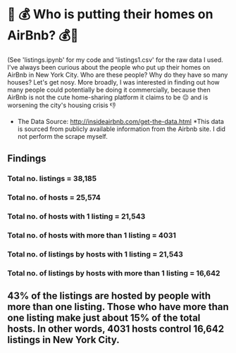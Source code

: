  
# 🏡 💰 Who is putting their homes on AirBnb? 💰🏡
(See 'listings.ipynb' for my code and 'listings1.csv' for the raw data I used.  
I've always been curious about the people who put up their homes on AirBnb in New York City. Who are these people? Why do they have so many houses? Let's get nosy. More broadly, I was interested in finding out how many people could potentially be doing it commercially, because then AirBnb is not the cute home-sharing platform it claims to be 😔 and is worsening the city's housing crisis 👎  
* The Data Source: http://insideairbnb.com/get-the-data.html 
*This data is sourced from publicly available information from the Airbnb site. I did not perform the scrape myself. 

## Findings 
### Total no. listings = 38,185 
### Total no. of hosts = 25,574
### Total no. of hosts with 1 listing = 21,543 
### Total no. of hosts with more than 1 listing = 4031
### Total no. of listings by hosts with 1 listing = 21,543
### Total no. of listings by hosts with more than 1 listing = 16,642

## 43% of the listings are hosted by people with more than one listing. Those who have more than one listing make just about 15% of the total hosts. In other words, 4031 hosts control 16,642 listings in New York City.  
